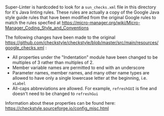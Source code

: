 Super-Linter is hardcoded to look for a `sun_checks.xml` file in this directory for it's Java linting rules. These rules are actually
a copy of the Google Java style guide rules that  have been modified from the 
original Google rules to match the rules specfied at https://micro-manager.org/wiki/Micro-Manager_Coding_Style_and_Conventions

The following changes have been made to the original https://github.com/checkstyle/checkstyle/blob/master/src/main/resources/google_checks.xml :
 - All properties under the "Indentation" module have been changed to be multiples of 3 rather than multiples of 2.
 - Member variable names are permitted to end with an underscore
 - Parameter names, member names, and many other name types are allowed to have only a single lowercase letter at the beginning, i.e. `xLabel`
 - All-caps abbreviations are allowed. For example, `refreshGUI` is fine and doesn't need to be changed to `refreshGui`
 
 Information about these properties can be found here: https://checkstyle.sourceforge.io/config_misc.html
